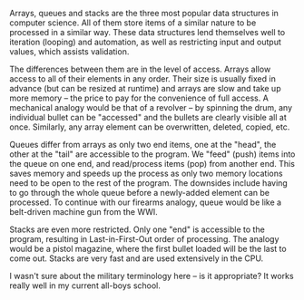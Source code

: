 Arrays, queues and stacks are the three most popular data structures in computer science. All of them store items of a similar nature to be processed in a similar way. These data structures lend themselves well to iteration (looping) and automation, as well as restricting input and output values, which assists validation.

The differences between them are in the level of access. Arrays allow access to all of their elements in any order. Their size is usually fixed in advance (but can be resized at runtime) and arrays are slow and take up more memory – the price to pay for the convenience of full access. A mechanical analogy would be that of a revolver – by spinning the drum, any individual bullet can be "accessed" and the bullets are clearly visible all at once. Similarly, any array element can be overwritten, deleted, copied, etc.

Queues differ from arrays as only two end items, one at the "head", the other at the "tail" are accessible to the program. We "feed" (push) items into the queue on one end, and read/process items (pop) from another end. This saves memory and speeds up the process as only two memory locations need to be open to the rest of the program. The downsides include having to go through the whole queue before a newly-added element can be processed. To continue with our firearms analogy, queue would be like a belt-driven machine gun from the WWI.

Stacks are even more restricted. Only one "end" is accessible to the program, resulting in Last-in-First-Out order of processing. The analogy would be a pistol magazine, where the first bullet loaded will be the last to come out. Stacks are very fast and are used extensively in the CPU.

I wasn't sure about the military terminology here – is it appropriate? It works really well in my current all-boys school.
